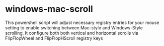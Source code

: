 # windows-mac-scroll

This powershell script will adjust necessary registry entries for your mouse setting to enable switching between Mac-style and Windows-Style scrolling.
It configure both both vertical and horizontal scrolls via FlipFlopWheel and FlipFlopHScroll registry keys